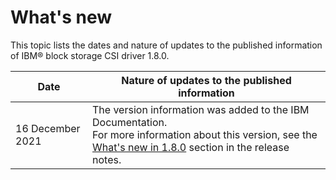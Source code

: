 # What's new

This topic lists the dates and nature of updates to the published information of IBM® block storage CSI driver 1.8.0.

|Date|Nature of updates to the published information|
|----|----------------------------------------------|
|16 December 2021|The version information was added to the IBM Documentation.<br>For more information about this version, see the [What's new in 1.8.0](../content/release_notes/whats_new.md) section in the release notes.|

